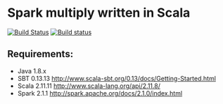 Spark multiply written in Scala
===

[![Build Status](https://travis-ci.org/rayyildiz/spark-matrix-multiply.png?branch=master)](https://travis-ci.org/rayyildiz/spark-matrix-multiply)
[![Build status](https://ci.appveyor.com/api/projects/status/wwtriwqx1bj9j7e5?svg=true)](https://ci.appveyor.com/project/rayyildiz/spark-matrix-multiply)


Requirements:
---
* Java 1.8.x
* SBT 0.13.13 http://www.scala-sbt.org/0.13/docs/Getting-Started.html
* Scala 2.11.11 http://www.scala-lang.org/api/2.11.8/
* Spark 2.1.1 http://spark.apache.org/docs/2.1.0/index.html
